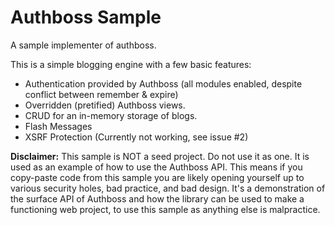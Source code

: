 # Authboss Sample
A sample implementer of authboss.

This is a simple blogging engine with a few basic features:

- Authentication provided by Authboss (all modules enabled, despite conflict between remember & expire)
- Overridden (pretified) Authboss views.
- CRUD for an in-memory storage of blogs.
- Flash Messages
- XSRF Protection (Currently not working, see issue #2)

**Disclaimer:** This sample is NOT a seed project. Do not use it as one. It is used as an example of how to use the Authboss API.
This means if you copy-paste code from this sample you are likely opening yourself up to various security holes, bad practice,
and bad design. It's a demonstration of the surface API of Authboss and how the library can be used to make a functioning web
project, to use this sample as anything else is malpractice.

